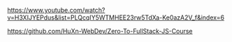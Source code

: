 https://www.youtube.com/watch?v=H3XIJYEPdus&list=PLQcqIY5WTMHEE23rw5TdXa-Ke0azA2V_f&index=6

https://github.com/HuXn-WebDev/Zero-To-FullStack-JS-Course
